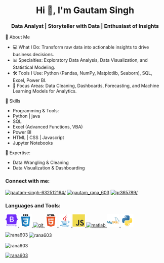 <h1 align="center">Hi 👋, I'm Gautam Singh</h1>
<h3 align="center">Data Analyst | Storyteller with Data | Enthusiast of Insights</h3>

🔎 About Me
- 💻 What I Do: Transform raw data into actionable insights to drive business decisions.
- 📊 Specialties: Exploratory Data Analysis, Data Visualization, and Statistical Modeling.
- 🛠️ Tools I Use: Python (Pandas, NumPy, Matplotlib, Seaborn), SQL, Excel, Power BI.
- 🎯 Focus Areas: Data Cleaning, Dashboards, Forecasting, and Machine Learning Models for Analytics.

🌟 Skills
- Programming & Tools:
- Python | java
- SQL
- Excel (Advanced Functions, VBA)
- Power BI
- HTML | CSS | Javascript
- Jupyter Notebooks

🌟 Expertise:
- Data Wrangling & Cleaning
- Data Visualization & Dashboarding

<h3 align="left">Connect with me:</h3>
<p align="left">
<a href="https://linkedin.com/in/gautam-singh-632512164/" target="blank"><img align="center" src="https://raw.githubusercontent.com/rahuldkjain/github-profile-readme-generator/master/src/images/icons/Social/linked-in-alt.svg" alt="gautam-singh-632512164/" height="30" width="40" /></a>
<a href="https://instagram.com/gautam_rana_603" target="blank"><img align="center" src="https://raw.githubusercontent.com/rahuldkjain/github-profile-readme-generator/master/src/images/icons/Social/instagram.svg" alt="gautam_rana_603" height="30" width="40" /></a>
<a href="https://www.leetcode.com/gr365789/" target="blank"><img align="center" src="https://raw.githubusercontent.com/rahuldkjain/github-profile-readme-generator/master/src/images/icons/Social/leet-code.svg" alt="gr365789/" height="30" width="40" /></a>
</p>

<h3 align="left">Languages and Tools:</h3>
<p align="left"> <a href="https://getbootstrap.com" target="_blank" rel="noreferrer"> <img src="https://raw.githubusercontent.com/devicons/devicon/master/icons/bootstrap/bootstrap-plain-wordmark.svg" alt="bootstrap" width="40" height="40"/> </a> <a href="https://www.w3schools.com/css/" target="_blank" rel="noreferrer"> <img src="https://raw.githubusercontent.com/devicons/devicon/master/icons/css3/css3-original-wordmark.svg" alt="css3" width="40" height="40"/> </a> <a href="https://git-scm.com/" target="_blank" rel="noreferrer"> <img src="https://www.vectorlogo.zone/logos/git-scm/git-scm-icon.svg" alt="git" width="40" height="40"/> </a> <a href="https://www.w3.org/html/" target="_blank" rel="noreferrer"> <img src="https://raw.githubusercontent.com/devicons/devicon/master/icons/html5/html5-original-wordmark.svg" alt="html5" width="40" height="40"/> </a> <a href="https://www.java.com" target="_blank" rel="noreferrer"> <img src="https://raw.githubusercontent.com/devicons/devicon/master/icons/java/java-original.svg" alt="java" width="40" height="40"/> </a> <a href="https://developer.mozilla.org/en-US/docs/Web/JavaScript" target="_blank" rel="noreferrer"> <img src="https://raw.githubusercontent.com/devicons/devicon/master/icons/javascript/javascript-original.svg" alt="javascript" width="40" height="40"/> </a> <a href="https://www.mathworks.com/" target="_blank" rel="noreferrer"> <img src="https://upload.wikimedia.org/wikipedia/commons/2/21/Matlab_Logo.png" alt="matlab" width="40" height="40"/> </a> <a href="https://www.mysql.com/" target="_blank" rel="noreferrer"> <img src="https://raw.githubusercontent.com/devicons/devicon/master/icons/mysql/mysql-original-wordmark.svg" alt="mysql" width="40" height="40"/> </a> <a href="https://www.python.org" target="_blank" rel="noreferrer"> <img src="https://raw.githubusercontent.com/devicons/devicon/master/icons/python/python-original.svg" alt="python" width="40" height="40"/> </a> </p>

<p><img align="left" src="https://github-readme-stats.vercel.app/api/top-langs?username=rana603&show_icons=true&locale=en&layout=compact" alt="rana603" /></p>

<p>&nbsp;<img align="center" src="https://github-readme-stats.vercel.app/api?username=rana603&show_icons=true&locale=en" alt="rana603" /></p>

<p><img align="center" src="https://github-readme-streak-stats.herokuapp.com/?user=rana603&" alt="rana603" /></p>
<p align="left"> <a href="https://github.com/ryo-ma/github-profile-trophy"><img src="https://github-profile-trophy.vercel.app/?username=rana603" alt="rana603" /></a> </p>
